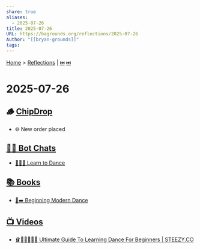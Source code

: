 ```yaml
---
share: true
aliases:
  - 2025-07-26
title: 2025-07-26
URL: https://bagrounds.org/reflections/2025-07-26
Author: "[[bryan-grounds]]"
tags: 
---
```

[Home](../index.md) > [Reflections](./index.md) | [⏮️](./2025-07-25.md) [⏭️](./2025-07-27.md)  
# 2025-07-26  
## 🪵 [ChipDrop](https://getchipdrop.com)  
- 🌐 New order placed  
  
## [🤖💬 Bot Chats](../bot-chats/index.md)  
- [💃🕺🎶 Learn to Dance](../bot-chats/learn-to-dance.md)  
  
## [📚 Books](../books/index.md)  
- [💃➡️ Beginning Modern Dance](../books/beginning-modern-dance.md)  
  
## [📺 Videos](../videos/index.md)  
- [🩰🤸‍♀️🧑‍🏫📖 Ultimate Guide To Learning Dance For Beginners | STEEZY.CO](../videos/ultimate-guide-to-learning-dance-for-beginners-steezy-co.md)